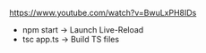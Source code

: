 https://www.youtube.com/watch?v=BwuLxPH8IDs

- npm start  -> Launch Live-Reload
- tsc app.ts -> Build TS files